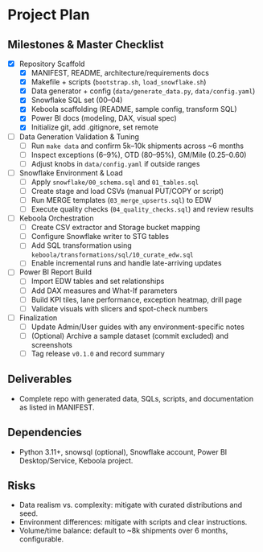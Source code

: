 # Project Plan

## Milestones & Master Checklist

- [x] Repository Scaffold
  - [x] MANIFEST, README, architecture/requirements docs
  - [x] Makefile + scripts (`bootstrap.sh`, `load_snowflake.sh`)
  - [x] Data generator + config (`data/generate_data.py`, `data/config.yaml`)
  - [x] Snowflake SQL set (00–04)
  - [x] Keboola scaffolding (README, sample config, transform SQL)
  - [x] Power BI docs (modeling, DAX, visual spec)
  - [x] Initialize git, add .gitignore, set remote

- [ ] Data Generation Validation & Tuning
  - [ ] Run `make data` and confirm 5k–10k shipments across ~6 months
  - [ ] Inspect exceptions (6–9%), OTD (80–95%), GM/Mile (0.25–0.60)
  - [ ] Adjust knobs in `data/config.yaml` if outside ranges

- [ ] Snowflake Environment & Load
  - [ ] Apply `snowflake/00_schema.sql` and `01_tables.sql`
  - [ ] Create stage and load CSVs (manual PUT/COPY or script)
  - [ ] Run MERGE templates (`03_merge_upserts.sql`) to EDW
  - [ ] Execute quality checks (`04_quality_checks.sql`) and review results

- [ ] Keboola Orchestration
  - [ ] Create CSV extractor and Storage bucket mapping
  - [ ] Configure Snowflake writer to STG tables
  - [ ] Add SQL transformation using `keboola/transformations/sql/10_curate_edw.sql`
  - [ ] Enable incremental runs and handle late-arriving updates

- [ ] Power BI Report Build
  - [ ] Import EDW tables and set relationships
  - [ ] Add DAX measures and What-If parameters
  - [ ] Build KPI tiles, lane performance, exception heatmap, drill page
  - [ ] Validate visuals with slicers and spot-check numbers

- [ ] Finalization
  - [ ] Update Admin/User guides with any environment-specific notes
  - [ ] (Optional) Archive a sample dataset (commit excluded) and screenshots
  - [ ] Tag release `v0.1.0` and record summary

## Deliverables

- Complete repo with generated data, SQLs, scripts, and documentation as listed in MANIFEST.

## Dependencies

- Python 3.11+, snowsql (optional), Snowflake account, Power BI Desktop/Service, Keboola project.

## Risks

- Data realism vs. complexity: mitigate with curated distributions and seed.
- Environment differences: mitigate with scripts and clear instructions.
- Volume/time balance: default to ~8k shipments over 6 months, configurable.
